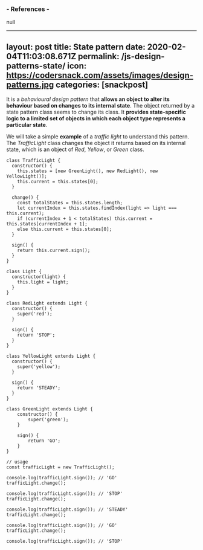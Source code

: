 
### - References -

null

---
layout: post
title:  State pattern
date:   2020-02-04T11:03:08.671Z
permalink: /js-design-patterns-state/
icon: https://codersnack.com/assets/images/design-patterns.jpg
categories: [snackpost]
---
It is a *behavioural design pattern* that **allows an object to alter its behaviour based on changes to its internal state**. The object returned by a state pattern class seems to change its class. It **provides state-specific logic to a limited set of objects in which each object type represents a particular state**.

We will take a simple **example** of a *traffic light* to understand this pattern. The *TrafficLight* class changes the object it returns based on its internal state, which is an object of *Red*, *Yellow*, or *Green* class.

```
class TrafficLight {
  constructor() {
    this.states = [new GreenLight(), new RedLight(), new YellowLight()];
    this.current = this.states[0];
  }

  change() {
    const totalStates = this.states.length;
    let currentIndex = this.states.findIndex(light => light === this.current);
    if (currentIndex + 1 < totalStates) this.current = this.states[currentIndex + 1];
    else this.current = this.states[0];
  }

  sign() {
    return this.current.sign();
  }
}

class Light {
  constructor(light) {
    this.light = light;
  }
}

class RedLight extends Light {
  constructor() {
    super('red');
  }

  sign() {
    return 'STOP';
  }
}

class YellowLight extends Light {
  constructor() {
    super('yellow');
  }

  sign() {
    return 'STEADY';
  }
}

class GreenLight extends Light {
	constructor() {
		super('green');
	}

	sign() {
		return 'GO';
	}
}

// usage
const trafficLight = new TrafficLight();

console.log(trafficLight.sign()); // 'GO'
trafficLight.change();

console.log(trafficLight.sign()); // 'STOP'
trafficLight.change();

console.log(trafficLight.sign()); // 'STEADY'
trafficLight.change();

console.log(trafficLight.sign()); // 'GO'
trafficLight.change();

console.log(trafficLight.sign()); // 'STOP'
```